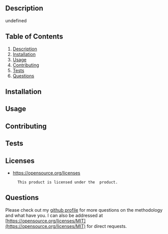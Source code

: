 
## 

## Description




undefined

## Table of Contents
1. [Description](#description)
2. [Installation](#installation)
3. [Usage](#usage)
4. [Contributing](#contributing)
5. [Tests](#tests)
6. [Questions](#questions)

## Installation



## Usage



## Contributing



## Tests



## Licenses

* https://opensource.org/licenses

        This product is licensed under the  product.

## Questions
Please check out my [github profile](https://opensource.org/licenses/MIT) for more questions on the methodology and what have you.
I can also be addressed at [https://opensource.org/licenses/MIT](https://opensource.org/licenses/MIT) for direct requests.
